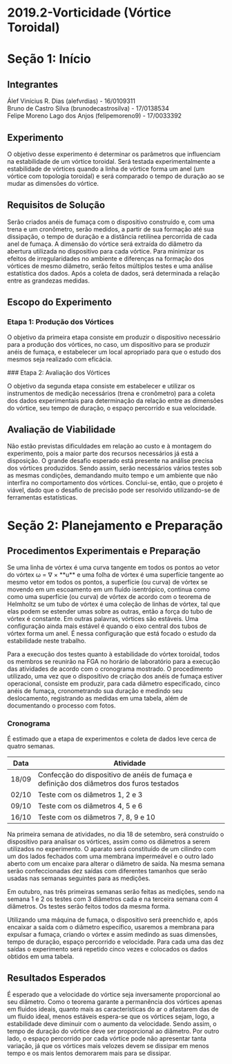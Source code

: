 # 2019.2-Vorticidade (Vórtice Toroidal)

# Seção 1: Início

## Integrantes
Álef Vinícius R. Dias (alefvrdias) - 16/0109311 <br />
Bruno de Castro Silva (brunodecastrosilva) - 17/0138534 <br />
Felipe Moreno Lago dos Anjos (felipemoreno9) - 17/0033392 <br />

## Experimento
<p>O objetivo desse experimento é determinar os parâmetros que influenciam na estabilidade de um vórtice toroidal. Será testada experimentalmente a estabilidade de vórtices quando a linha de vórtice forma um anel (um vórtice com topologia toroidal) e será comparado o tempo de duração ao se mudar as dimensões do vórtice.</p>

## Requisitos de Solução
<p>Serão criados anéis de fumaça com o dispositivo construído e, com uma trena e um cronômetro, serão medidos, a partir de sua formação até sua dissipação, o tempo de duração e a distância retilínea percorrida de cada anel de fumaça. A dimensão do vórtice será extraída do diâmetro da abertura utilizada no dispositivo para cada vórtice. Para minimizar os efeitos de irregularidades no ambiente e diferenças na formação dos vórtices de mesmo diâmetro, serão feitos múltiplos testes e uma análise estatística dos dados. Após a coleta de dados, será determinada a relação entre as grandezas medidas.</p>

## Escopo do Experimento
### Etapa 1: Produção dos Vórtices
<p>O objetivo da primeira etapa consiste em produzir o dispositivo necessário para a produção dos vórtices, no caso, um dispositivo para se produzir anéis de fumaça, e estabelecer um local apropriado para que o estudo dos mesmos seja realizado com eficácia.</p>
### Etapa 2: Avaliação dos Vórtices
<p>O objetivo da segunda etapa consiste em estabelecer e utilizar os instrumentos de medição necessários (trena e cronômetro) para a coleta dos dados experimentais para determinação da relação entre as dimensões do vórtice, seu tempo de duração, o espaço percorrido e sua velocidade.</p>

## Avaliação de Viabilidade
<p>Não estão previstas dificuldades em relação ao custo e à montagem do experimento, pois a maior parte dos recursos necessários já está a disposição. O grande desafio esperado está presente na análise precisa dos vórtices produzidos. Sendo assim, serão necessários vários testes sob as mesmas condições, demandando muito tempo e um ambiente que não interfira no comportamento dos vórtices. Conclui-se, então, que o projeto é viável, dado que o desafio de precisão pode ser resolvido utilizando-se de ferramentas estatísticas.</p>

# Seção 2: Planejamento e Preparação

## Procedimentos Experimentais e Preparação
<p>Se uma linha de vórtex é uma curva tangente em todos os pontos ao vetor do vórtex ω = ∇ × **u** e uma folha de vórtex é uma superfície tangente ao mesmo vetor em todos os pontos, a superfície (ou curva) de vórtex se movendo em um escoamento em um fluído isentrópico, continua como como uma superfície (ou curva) de vórtex de acordo com o teorema de Helmholtz se um tubo de vórtex é uma coleção de linhas de vórtex, tal que elas podem se estender umas sobre as outras, então a força do tubo de vórtex é constante. Em outras palavras, vórtices são estáveis. Uma configuração ainda mais estável é quando o eixo central dos tubos de vórtex forma um anel. É nessa configuração que está focado o estudo da estabilidade neste trabalho.</p>
<p>Para a execução dos testes quanto à estabilidade do vórtex toroidal, todos os membros se reunirão na FGA no horário de laboratório para a execução das atividades de acordo com o cronograma mostrado. O procedimento utilizado, uma vez que o dispositivo de criação dos anéis de fumaça estiver operacional, consiste em produzir, para cada diâmetro especificado, cinco anéis de fumaça, cronometrando sua duração e medindo seu deslocamento, registrando as medidas em uma tabela, além de documentando o processo com fotos.</p>

### Cronograma
<p>É estimado que a etapa de experimentos e coleta de dados leve cerca de quatro semanas.</p>

Data  | Atividade
----  | ---------
18/09 | Confecção do dispositivo de anéis de fumaça e definição dos diâmetros dos furos testados
02/10 | Teste com os diâmetros 1, 2 e 3
09/10 | Teste com os diâmetros 4, 5 e 6
16/10 | Teste com os diâmetros 7, 8, 9 e 10

<p>Na primeira semana de atividades, no dia 18 de setembro, será construído o dispositivo para analisar os vórtices, assim como os diâmetros a serem utilizados no experimento. O aparato será constituído de um cilindro com um dos lados fechados com uma membrana impermeável e o outro lado aberto com um encaixe para alterar o diâmetro de saída. Na mesma semana serão confeccionadas dez saídas com diferentes tamanhos que serão usadas nas semanas seguintes para as medições.</p>
<p>Em outubro, nas três primeiras semanas serão feitas as medições, sendo na semana 1 e 2 os testes com 3 diâmetros cada e na terceira semana com 4 diâmetros. Os testes serão feitos todos da mesma forma.</p>
<p>Utilizando uma máquina de fumaça, o dispositivo será preenchido e, após encaixar a saída com o diâmetro específico, usaremos a membrana para expulsar a fumaça, criando o vórtex e assim medindo as suas dimensões, tempo de duração, espaço percorrido e velocidade. Para cada uma das dez saídas o experimento será repetido cinco vezes e colocados os dados obtidos em uma tabela.</p>

## Resultados Esperados 
<p>É esperado que a velocidade do vórtice seja inversamente proporcional ao seu diâmetro. Como o teorema garante a permanência dos vórtices apenas em fluidos ideais, quanto mais as características do ar o afastarem das de um fluido ideal, menos estáveis espera-se que os vórtices sejam, logo, a estabilidade deve diminuir com o aumento da velocidade. Sendo assim, o tempo de duração do vórtice deve ser proporcional ao diâmetro. Por outro lado, o espaço percorrido por cada vórtice pode não apresentar tanta variação, já que os vórtices mais velozes devem se dissipar em menos tempo e os mais lentos demorarem mais para se dissipar.</p>
